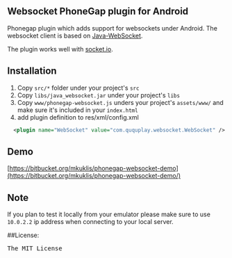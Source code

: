 ## Websocket PhoneGap plugin for Android

Phonegap plugin which adds support for websockets under Android.
The websocket client is based on [Java-WebSocket](https://github.com/TooTallNate/Java-WebSocket).

The plugin works well with [socket.io](http://socket.io/).

## Installation

1. Copy `src/*` folder under your project's `src`
2. Copy `libs/java_websocket.jar` under your project's `libs`
3. Copy `www/phonegap-websocket.js` unders your project's `assets/www/` and make sure it's included in your `index.html`
4. add plugin definition to res/xml/config.xml

```xml
  <plugin name="WebSocket" value="com.ququplay.websocket.WebSocket" />
```

## Demo

[https://bitbucket.org/mkuklis/phonegap-websocket-demo](https://bitbucket.org/mkuklis/phonegap-websocket-demo/)

## Note

If you plan to test it locally from your emulator please make sure to use `10.0.2.2` ip address when connecting to your 
local server.

##License:
<pre>
The MIT License
</pre>

